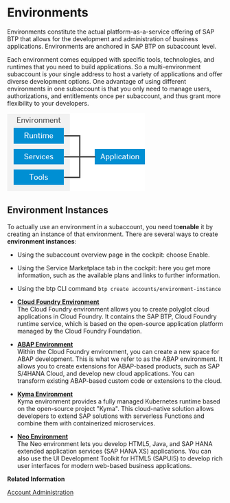 <!-- loio15547f7e7ecd47ee9fa052b0e18c7b0a -->

# Environments

Environments constitute the actual platform-as-a-service offering of SAP BTP that allows for the development and administration of business applications. Environments are anchored in SAP BTP on subaccount level. 



 Each environment comes equipped with specific tools, technologies, and runtimes that you need to build applications. So a multi-environment subaccount is your single address to host a variety of applications and offer diverse development options. One advantage of using different environments in one subaccount is that you only need to manage users, authorizations, and entitlements once per subaccount, and thus grant more flexibility to your developers.

![Environments on SAP BTP](images/Environment_ae827d3.png)



<a name="loio15547f7e7ecd47ee9fa052b0e18c7b0a__section_brc_k2l_kpb"/>

## Environment Instances

To actually use an environment in a subaccount, you need to**enable** it by creating an instance of that environment. There are several ways to create **environment instances**:

-   Using the subaccount overview page in the cockpit: choose Enable.

-   Using the Service Marketplace tab in the cockpit: here you get more information, such as the available plans and links to further information.

-   Using the btp CLI command `btp create accounts/environment-instance`


-   **[Cloud Foundry Environment](Cloud_Foundry_Environment_9c7092c.md#loio9c7092c7b7ae4d49bc8ae35fdd0e0b18 " The Cloud
                                Foundry environment allows you to create polyglot
		cloud applications in Cloud
                                Foundry. It contains the SAP BTP, Cloud Foundry
                                    runtime service, which is based on the open-source application platform managed by the Cloud
                                Foundry Foundation.")**  
 The Cloud Foundry environment allows you to create polyglot cloud applications in Cloud Foundry. It contains the SAP BTP, Cloud Foundry runtime service, which is based on the open-source application platform managed by the Cloud Foundry Foundation.
-   **[ABAP Environment](ABAP_Environment_11d6265.md "Within the Cloud
                                Foundry environment, you can create a new space for ABAP development. This is
                                                                           what we refer to as the ABAP environment. It allows you to create
                                                                           extensions for ABAP-based products, such as SAP S/4HANA Cloud, and develop
                                                                           new cloud applications. You can transform existing ABAP-based custom code
                                                                           or extensions to the cloud.")**  
Within the Cloud Foundry environment, you can create a new space for ABAP development. This is what we refer to as the ABAP environment. It allows you to create extensions for ABAP-based products, such as SAP S/4HANA Cloud, and develop new cloud applications. You can transform existing ABAP-based custom code or extensions to the cloud.
-   **[Kyma Environment](Kyma_Environment_468c2f3.md#loio468c2f3c3ca24c2c8497ef9f83154c44 "Kyma environment provides a fully managed
		Kubernetes runtime based on the open-source project &quot;Kyma&quot;. This cloud-native solution
		allows developers to extend SAP solutions with serverless Functions and combine them with
		containerized microservices.")**  
Kyma environment provides a fully managed Kubernetes runtime based on the open-source project "Kyma". This cloud-native solution allows developers to extend SAP solutions with serverless Functions and combine them with containerized microservices.
-   **[Neo Environment](Neo_Environment_0f79436.md "The Neo
                                                                           environment lets you develop HTML5, Java, and SAP HANA extended application
                                                                           services (SAP HANA XS) applications. You can also use the UI Development
                                                                           Toolkit for HTML5 (SAPUI5) to develop rich user interfaces for modern
                                                                           web-based business applications.")**  
The Neo environment lets you develop HTML5, Java, and SAP HANA extended application services \(SAP HANA XS\) applications. You can also use the UI Development Toolkit for HTML5 \(SAPUI5\) to develop rich user interfaces for modern web-based business applications.

**Related Information**  


[Account Administration](../50-administration-and-ops/Account_Administration_5d62ec8.md "Learn how to manage global accounts, directories, and subaccounts on SAP BTP using different tools.")

